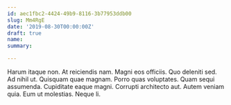 ```yaml
---
id: aec1fbc2-4424-49b9-8116-3b77953ddb00
slug: Mm4RgE
date: '2019-08-30T00:00:00Z'
draft: true
name: 
summary: 

---
```


Harum itaque non. At reiciendis nam. Magni eos officiis. Quo deleniti sed. Ad nihil ut. Quisquam quae magnam. Porro quas voluptates. Quam sequi assumenda. Cupiditate eaque magni. Corrupti architecto aut. Autem veniam quia. Eum ut molestias. Neque li.
